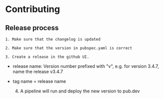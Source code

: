 # Contributing

## Release process

    1. Make sure that the changelog is updated

    2. Make sure that the version in pubspec.yaml is correct

    3. Create a release in the github UI.
- release name: Version number prefixed with "v", e.g. for version 3.4.7, name the release v3.4.7
- tag name = release name

    4. A pipeline will run and deploy the new version to pub.dev
